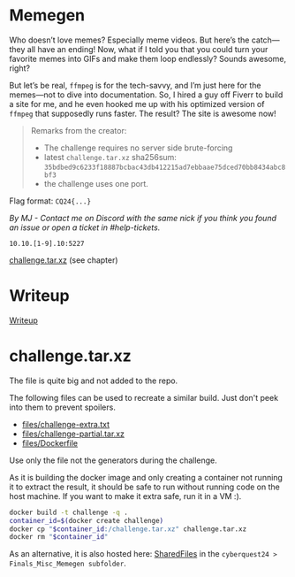# Memegen

Who doesn’t love memes? Especially meme videos. But here’s the catch—they all have an ending! Now, what if I told you that you could turn your favorite memes into GIFs and make them loop endlessly? Sounds awesome, right?

But let’s be real, `ffmpeg` is for the tech-savvy, and I’m just here for the memes—not to dive into documentation. So, I hired a guy off Fiverr to build a site for me, and he even hooked me up with his optimized version of `ffmpeg` that supposedly runs faster. The result? The site is awesome now!

> Remarks from the creator:
> * The challenge requires no server side brute-forcing
> * latest `challenge.tar.xz` sha256sum: `35bdbed9c6233f18887bcbac43db412215ad7ebbaae75dced70bb8434abc8bf3`
> * the challenge uses one port.

Flag format: `CQ24{...}`

*By MJ - Contact me on Discord with the same nick if you think you found an issue or open a ticket in #help-tickets.*

`10.10.[1-9].10:5227`

[challenge.tar.xz](#challengetarxz) (see chapter)

# Writeup

[Writeup](WRITEUP.md)

# challenge.tar.xz

The file is quite big and not added to the repo.

The following files can be used to recreate a similar build. Just don't peek into them to prevent spoilers. 
 * [files/challenge-extra.txt](files/challenge-extra.txt)
 * [files/challenge-partial.tar.xz](files/challenge-partial.tar.xz)
 * [files/Dockerfile](files/Dockerfile)

Use only the file not the generators during the challenge.

As it is building the docker image and only creating a container not running it to extract the result, it should be safe to run without running code on the host machine. If you want to make it extra safe, run it in a VM :).

```bash
docker build -t challenge -q .
container_id=$(docker create challenge)
docker cp "$container_id:/challenge.tar.xz" challenge.tar.xz
docker rm "$container_id"
```

As an alternative, it is also hosted here: [SharedFiles](/SharedFiles.md) in the `cyberquest24 > Finals_Misc_Memegen subfolder`.